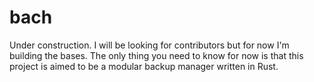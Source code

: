 # bach

Under construction. I will be looking for contributors but for now I'm building the bases.
The only thing you need to know for now is that this project is aimed to be a modular backup
manager written in Rust.
